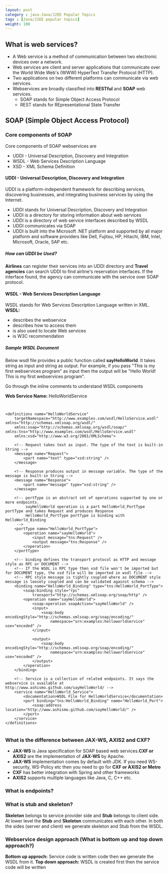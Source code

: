 ```yaml
---
layout: post
category : java-Java/J2EE Popular Topics
tags : [Java/J2EE popular topics]
weight: 100
---
```


## What is web services?

 * A Web service is a method of communication between two electronic devices over a network. 
 * Web services are client and server applications that communicate over the World Wide Web's (WWW) HyperText Transfer Protocol (HTTP).
 * Two applications on two different platforms can communicate via web services.
 * Webservices are broadly classified into **RESTful** and **SOAP** web services.
   * SOAP stands for Simple Object Access Protocol
   * REST stands for REpresentational State Transfer
  
## SOAP (Simple Object Access Protocol)

### Core components of SOAP

Core components of SOAP webservices are


* UDDI - Universal Description, Discovery and Integration 
* WSDL - Web Services Description Language
* XSD - XML Schema Definition

#### UDDI - Universal Description, Discovery and Integration 

UDDI is a platform-independent framework for describing services, discovering businesses, and integrating business services by using the Internet.


 * UDDI stands for Universal Description, Discovery and Integration
 * UDDI is a directory for storing information about web services
 * UDDI is a directory of web service interfaces described by WSDL
 * UDDI communicates via SOAP
 * UDDI is built into the Microsoft .NET platform and supported by all major platform and software providers like Dell, Fujitsu, HP, Hitachi, IBM, Intel, Microsoft, Oracle, SAP etc.
 
##### How can UDDI be Used?

**Airlines** can register their services into an UDDI directory and **Travel agencies** can search UDDI to find airline's reservation interfaces. If the interface found, the agency can communicate with the service over SOAP protocol.

#### WSDL - Web Services Description Language

WSDL stands for Web Services Description Language written in XML.
**WSDL:**

 * describes the webservice
 * describes how to access them
 * is also used to locate Web services
 * is W3C recommendation

##### Sample WSDL Document

Below wsdl file provides a public function called **sayHelloWorld**. It takes string as input and string as output.
For example, if you pass "This is my first webservices program" as input then the output will be "Hello World! This is my first webservices program". 

Go through the inline comments to understand WSDL components  

**Web Service Name:** HelloWorldService

<pre class="prettyprint highlight"><code class="language-xml" data-lang="xml">

&lt;definitions name="HelloWorldService"
	targetNamespace="http://www.examples.com/wsdl/HelloService.wsdl" xmlns="http://schemas.xmlsoap.org/wsdl/"
	xmlns:soap="http://schemas.xmlsoap.org/wsdl/soap/" xmlns:tns="http://www.examples.com/wsdl/HelloService.wsdl"
	xmlns:xsd="http://www.w3.org/2001/XMLSchema"&gt;

	&lt;!-- Request takes text as input. The type of the text is built-in String --&gt;
	&lt;message name="Request"&gt;
		&lt;part name="text" type="xsd:string" /&gt;
	&lt;/message&gt;

	&lt;!-- Response produces output in message variable. The type of the message is built-in String --&gt;
	&lt;message name="Response"&gt;
		&lt;part name="message" type="xsd:string" /&gt;
	&lt;/message&gt;

	&lt;!-- portType is an abstract set of operations supported by one or more endpoints.
		 sayHelloWorld operation is a part HelloWorld_PortType portType and takes Request and produces Response 
		 HelloWorld_PortType portType is binding with HelloWorld_Binding
	 --&gt;
	&lt;portType name="HelloWorld_PortType"&gt;
		&lt;operation name="sayHelloWorld"&gt;
			&lt;input message="tns:Request" /&gt;
			&lt;output message="tns:Response" /&gt;
		&lt;/operation&gt;
	&lt;/portType&gt;

	&lt;!-- binding defines the transport protocol as HTTP and message style as RPC or DOCUMENT --&gt;
	&lt;!-- If the WSDL is RPC type then xsd file won't be imported but for DOCUMENT type, the xsd file will be imported in wsdl file --&gt;
	&lt;!-- RPC style message is tightly coupled where as DOCUMENT style message is loosely coupled and can be validated against schema --&gt;
	&lt;binding name="HelloWorld_Binding" type="tns:HelloWorld_PortType"&gt;
		&lt;soap:binding style="rpc"
			transport="http://schemas.xmlsoap.org/soap/http" /&gt;
		&lt;operation name="sayHelloWorld"&gt;
			&lt;soap:operation soapAction="sayHelloWorld" /&gt;
			&lt;input&gt;
				&lt;soap:body encodingStyle="http://schemas.xmlsoap.org/soap/encoding/"
					namespace="urn:examples:helloworldservice" use="encoded" /&gt;
			&lt;/input&gt;

			&lt;output&gt;
				&lt;soap:body encodingStyle="http://schemas.xmlsoap.org/soap/encoding/"
					namespace="urn:examples:helloworldservice" use="encoded" /&gt;
			&lt;/output&gt;
		&lt;/operation&gt;
	&lt;/binding&gt;

	&lt;!-- Service is a collection of related endpoints. It says the webservice is available at http://www.ashismo.github.com/sayHelloWorld/ --&gt;
	&lt;service name="HelloWorld_Service"&gt;
		&lt;documentation&gt;WSDL File for HelloWorldService&lt;/documentation&gt;
		&lt;port binding="tns:HelloWorld_Binding" name="HelloWorld_Port"&gt;
			&lt;soap:address location="http://www.ashismo.github.com/sayHelloWorld/" /&gt;
		&lt;/port&gt;
	&lt;/service&gt;
&lt;/definitions&gt;

</code></pre>

### What is the difference between JAX-WS, AXIS2 and CXF?


 * **JAX-WS** is Java specification for SOAP based web services.**CXF or AXIS2** are the implementation of **JAX-WS** by Apache.
 * **JAX-WS** implementation comes by default with JDK. If you need WS-security, WS-Policy etc then you need to go for **CXF or AXIS2 or Metro**
 * **CXF** has better integration with Spring and other frameworks
 * **AXIS2** supports multiple languages like Java, C, C++ etc.

### What is endpoints? 

### What is stub and skeleton?

**Skeleton** belongs to service provider side and **Stub** belongs to client side. At lower level the **Stub** and **Skeleton** communicates with each other. In both the sides (server and client) we generate skeleton and Stub from the WSDL. 
### Webservice design approach (What is bottom up and top down approach?)

**Bottom up approch:** Service code is written code then we generate the WSDL from it.
**Top down approach:** WSDL is created first then the service code will be written
